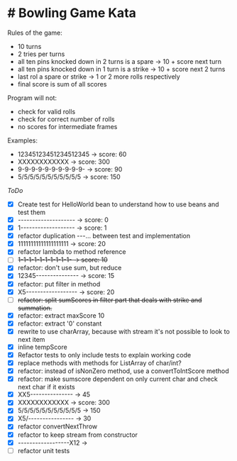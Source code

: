 # # Bowling Game Kata
Rules of the game:
- 10 turns
- 2 tries per turns
- all ten pins knocked down in 2 turns is a spare -> 10 + score next turn
- all ten pins knocked down in 1 turn is a strike -> 10 + score next 2 turns
- last rol a spare or strike -> 1 or 2 more rolls respectively
- final score is sum of all scores

Program will not:
- check for valid rolls
- check for correct number of rolls
- no scores for intermediate frames

Examples:
- 12345123451234512345 -> score: 60
- XXXXXXXXXXXX -> score: 300
- 9-9-9-9-9-9-9-9-9-9- -> score: 90
- 5/5/5/5/5/5/5/5/5/5/5 -> score: 150

*ToDo*
- [x] Create test for HelloWorld bean to understand how to use beans and test them
- [x] -------------------- -> score: 0
- [x] 1------------------- -> score: 1
- [x] refactor duplication ---... between test and implementation
- [x] 11111111111111111111 -> score: 20
- [x] refactor lambda to method reference
- [ ] ~~1-1-1-1-1-1-1-1-1-1- -> score: 10~~
- [x] refactor: don't use sum, but reduce
- [x] 12345--------------- -> score: 15
- [x] refactor: put filter in method
- [x] X5------------------ -> score: 20
- [ ] ~~refactor: split sumScores in filter part that deals with strike and summation.~~
- [x] refactor: extract maxScore 10
- [x] refactor: extract '0' constant
- [x] rewrite to use charArray, because with stream it's not possible to look to next item
- [x] inline tempScore
- [x] Refactor tests to only include tests to explain working code
- [x] replace methods with methods for ListArray of char/int?
- [x] refactor: instead of isNonZero method, use a convertToIntScore method
- [x] refactor: make sumscore dependent on only current char and check next char if it exists
- [x] XX5--------------- -> 45
- [x] XXXXXXXXXXXX -> score: 300
- [x] 5/5/5/5/5/5/5/5/5/5/5 -> 150
- [x] X5/---------------- -> 30
- [x] refactor convertNextThrow
- [x] refactor to keep stream from constructor
- [x] ------------------X12 -> 
- [ ] refactor unit tests